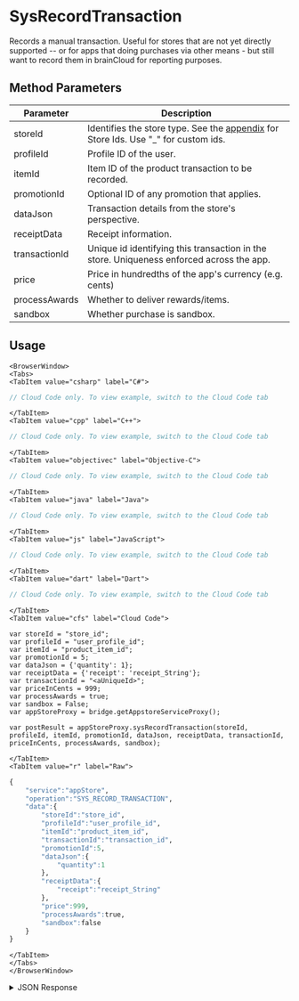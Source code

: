 # SysRecordTransaction

Records a manual transaction. Useful for stores that are not yet directly supported -- or for apps that doing purchases via other means - but still want to record them in brainCloud for reporting purposes.

<PartialServop service_name="appStore" operation_name="SYS_RECORD_TRANSACTION" />

## Method Parameters

| Parameter     | Description                                            |
| ------------- | ------------------------------------------------------ |
| storeId       | Identifies the store type.  See the [appendix](/appendix/platformIds) for Store Ids.  Use "_<id>" for custom ids. |
| profileId     | Profile ID of the user.                                |
| itemId        | Item ID of the product transaction to be recorded.     |
| promotionId   | Optional ID of any promotion that applies.             |
| dataJson      | Transaction details from the store's perspective.      |
| receiptData   | Receipt information.                                   |
| transactionId | Unique id identifying this transaction in the store. Uniqueness enforced across the app. |
| price         | Price in hundredths of the app's currency (e.g. cents) |
| processAwards | Whether to deliver rewards/items.                      |
| sandbox       | Whether purchase is sandbox.                           |


## Usage

```mdx-code-block
<BrowserWindow>
<Tabs>
<TabItem value="csharp" label="C#">
```

```csharp
// Cloud Code only. To view example, switch to the Cloud Code tab
```

```mdx-code-block
</TabItem>
<TabItem value="cpp" label="C++">
```

```cpp
// Cloud Code only. To view example, switch to the Cloud Code tab
```

```mdx-code-block
</TabItem>
<TabItem value="objectivec" label="Objective-C">
```

```objectivec
// Cloud Code only. To view example, switch to the Cloud Code tab
```

```mdx-code-block
</TabItem>
<TabItem value="java" label="Java">
```

```java
// Cloud Code only. To view example, switch to the Cloud Code tab
```

```mdx-code-block
</TabItem>
<TabItem value="js" label="JavaScript">
```

```javascript
// Cloud Code only. To view example, switch to the Cloud Code tab
```

```mdx-code-block
</TabItem>
<TabItem value="dart" label="Dart">
```

```dart
// Cloud Code only. To view example, switch to the Cloud Code tab
```

```mdx-code-block
</TabItem>
<TabItem value="cfs" label="Cloud Code">
```

```cfscript
var storeId = "store_id";
var profileId = "user_profile_id";
var itemId = "product_item_id";
var promotionId = 5;
var dataJson = {'quantity': 1};
var receiptData = {'receipt': 'receipt_String'};
var transactionId = "<aUniqueId>";
var priceInCents = 999;
var processAwards = true;
var sandbox = False;
var appStoreProxy = bridge.getAppstoreServiceProxy();

var postResult = appStoreProxy.sysRecordTransaction(storeId, profileId, itemId, promotionId, dataJson, receiptData, transactionId, priceInCents, processAwards, sandbox);
```

```mdx-code-block
</TabItem>
<TabItem value="r" label="Raw">
```

```r
{
    "service":"appStore",
    "operation":"SYS_RECORD_TRANSACTION",
    "data":{
        "storeId":"store_id",
        "profileId":"user_profile_id",
        "itemId":"product_item_id",
        "transactionId":"transaction_id",
        "promotionId":5,
        "dataJson":{
            "quantity":1
        },
        "receiptData":{
            "receipt":"receipt_String"
        },
        "price":999,
        "processAwards":true,
        "sandbox":false
    }
}
```

```mdx-code-block
</TabItem>
</Tabs>
</BrowserWindow>
```

<details>
<summary>JSON Response</summary>

```json
{
    "data": {
        "userItemRewards": {
            "sword001": {
                "fac9e483-c958-46b9-a478-06c97a85e74a": {
                    "itemId": "fac9e483-c958-46b9-a478-06c97a85e74a",
                    "quantity": 1
                }
            }
        },
        "extra": {
            "customAttr": "value"
        },
        "rewards": {
            "extra": {
                "customAttr": "value"
            },
            "currency": {
                "bar": 10
            },
            "items": {
                "sword001": {
                    "defId": "sword001",
                    "quantity": 1
                }
            }
        },
        "currencies": {
            "currency": {
                "bar": {
                    "consumed": 0,
                    "balance": 30,
                    "purchased": 10,
                    "awarded": 20,
                    "revoked": 0
                },
                "coins": {
                    "consumed": 0,
                    "balance": 24,
                    "purchased": 0,
                    "awarded": 24,
                    "revoked": 0
                }
            }
        }
    },
    "status": 200
}
```

</details>
